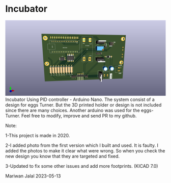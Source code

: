 # Incubator
![Top](Top.png)
Incubator Using PID controller - Arduino Nano. 
The system consist of a design for eggs Turner. But the 3D printed holder or design is not included since there are many choices. 
Another arduino was used for the eggs-Turner. 
Feel free to modify, improve and send PR to my github. 

Note:

1-This project is made in 2020.

2-I added photo from the first version which I built and used. It is faulty.
  I added the photos to make it clear what were wrong. So when you check the new
  design you know that they are targeted and fixed. 
  
3-Updated to fix some other issues and add more footprints.  (KICAD 7.0)

Mariwan Jalal 2023-05-13
